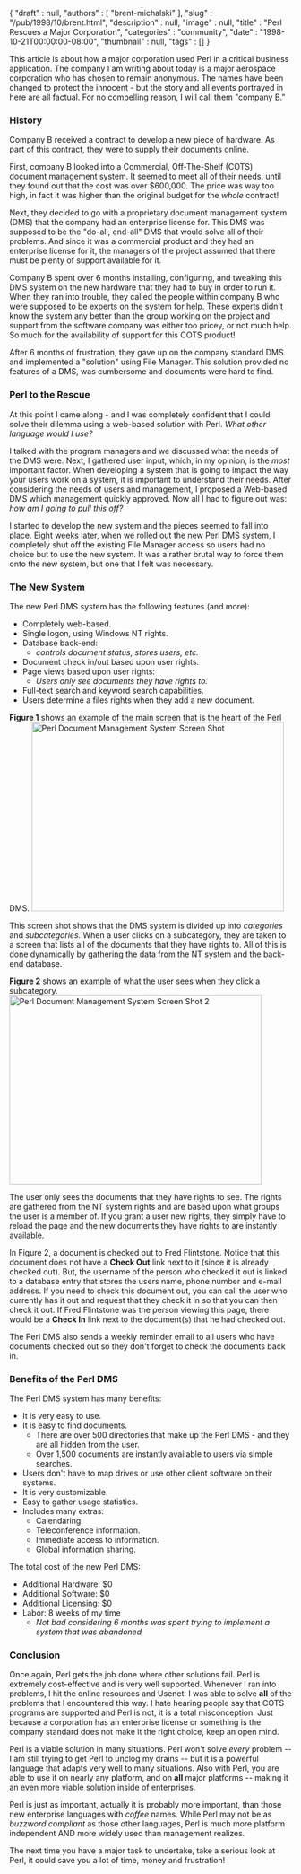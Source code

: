 {
   "draft" : null,
   "authors" : [
      "brent-michalski"
   ],
   "slug" : "/pub/1998/10/brent.html",
   "description" : null,
   "image" : null,
   "title" : "Perl Rescues a Major Corporation",
   "categories" : "community",
   "date" : "1998-10-21T00:00:00-08:00",
   "thumbnail" : null,
   "tags" : []
}



This article is about how a major corporation used Perl in a critical business application. The company I am writing about today is a major aerospace corporation who has chosen to remain anonymous. The names have been changed to protect the innocent - but the story and all events portrayed in here are all factual. For no compelling reason, I will call them "company B."

### History

Company B received a contract to develop a new piece of hardware. As part of this contract, they were to supply their documents online.

First, company B looked into a Commercial, Off-The-Shelf (COTS) document management system. It seemed to meet all of their needs, until they found out that the cost was over $600,000. The price was way too high, in fact it was higher than the original budget for the *whole* contract!

Next, they decided to go with a proprietary document management system (DMS) that the company had an enterprise license for. This DMS was supposed to be the "do-all, end-all" DMS that would solve all of their problems. And since it was a commercial product and they had an enterprise license for it, the managers of the project assumed that there must be plenty of support available for it.

Company B spent over 6 months installing, configuring, and tweaking this DMS system on the new hardware that they had to buy in order to run it. When they ran into trouble, they called the people within company B who were supposed to be experts on the system for help. These experts didn't know the system any better than the group working on the project and support from the software company was either too pricey, or not much help. So much for the availability of support for this COTS product!

After 6 months of frustration, they gave up on the company standard DMS and implemented a "solution" using File Manager. This solution provided no features of a DMS, was cumbersome and documents were hard to find.

### Perl to the Rescue

At this point I came along - and I was completely confident that I could solve their dilemma using a web-based solution with Perl. *What other language would I use?*

I talked with the program managers and we discussed what the needs of the DMS were. Next, I gathered user input, which, in my opinion, is the *most* important factor. When developing a system that is going to impact the way your users work on a system, it is important to understand their needs. After considering the needs of users and management, I proposed a Web-based DMS which management quickly approved. Now all I had to figure out was: *how am I going to pull this off?*

I started to develop the new system and the pieces seemed to fall into place. Eight weeks later, when we rolled out the new Perl DMS system, I completely shut off the existing File Manager access so users had no choice but to use the new system. It was a rather brutal way to force them onto the new system, but one that I felt was necessary.

### The New System

The new Perl DMS system has the following features (and more):

-   Completely web-based.
-   Single logon, using Windows NT rights.
-   Database back-end:
    -   *controls document status, stores users, etc.*
-   Document check in/out based upon user rights.
-   Page views based upon user rights:
    -   *Users only see documents they have rights to.*
-   Full-text search and keyword search capabilities.
-   Users determine a files rights when they add a new document.

**Figure 1** shows an example of the main screen that is the heart of the Perl DMS.
<img src="/images/_pub_1998_10_brent/image1.gif" alt="Perl Document Management System Screen Shot" width="450" height="337" />

This screen shot shows that the DMS system is divided up into *categories* and *subcategories.* When a user clicks on a subcategory, they are taken to a screen that lists all of the documents that they have rights to. All of this is done dynamically by gathering the data from the NT system and the back-end database.

**Figure 2** shows an example of what the user sees when they click a subcategory.
<img src="/images/_pub_1998_10_brent/image2.gif" alt="Perl Document Management System Screen Shot 2" width="450" height="337" />

The user only sees the documents that they have rights to see. The rights are gathered from the NT system rights and are based upon what groups the user is a member of. If you grant a user new rights, they simply have to reload the page and the new documents they have rights to are instantly available.

In Figure 2, a document is checked out to Fred Flintstone. Notice that this document does not have a **Check Out** link next to it (since it is already checked out). But, the username of the person who checked it out is linked to a database entry that stores the users name, phone number and e-mail address. If you need to check this document out, you can call the user who currently has it out and request that they check it in so that you can then check it out. If Fred Flintstone was the person viewing this page, there would be a **Check In** link next to the document(s) that he had checked out.

The Perl DMS also sends a weekly reminder email to all users who have documents checked out so they don't forget to check the documents back in.

### Benefits of the Perl DMS

The Perl DMS system has many benefits:

-   It is very easy to use.
-   It is easy to find documents.
    -   There are over 500 directories that make up the Perl DMS - and they are all hidden from the user.
    -   Over 1,500 documents are instantly available to users via simple searches.
-   Users don't have to map drives or use other client software on their systems.
-   It is very customizable.
-   Easy to gather usage statistics.
-   Includes many extras:
    -   Calendaring.
    -   Teleconference information.
    -   Immediate access to information.
    -   Global information sharing.

The total cost of the new Perl DMS:

-   Additional Hardware: $0
-   Additional Software: $0
-   Additional Licensing: $0
-   Labor: 8 weeks of my time
    -   *Not bad considering 6 months was spent trying to implement a system that was abandoned*

### Conclusion

Once again, Perl gets the job done where other solutions fail. Perl is extremely cost-effective and is very well supported. Whenever I ran into problems, I hit the online resources and Usenet. I was able to solve **all** of the problems that I encountered this way. I hate hearing people say that COTS programs are supported and Perl is not, it is a total misconception. Just because a corporation has an enterprise license or something is the company standard does not make it the right choice, keep an open mind.

Perl is a viable solution in many situations. Perl won't solve *every* problem -- I am still trying to get Perl to unclog my drains -- but it is a powerful language that adapts very well to many situations. Also with Perl, you are able to use it on nearly any platform, and on **all** major platforms -- making it an even more viable solution inside of enterprises.

Perl is just as important, actually it is probably more important, than those new enterprise languages with *coffee* names. While Perl may not be as *buzzword compliant* as those other languages, Perl is much more platform independent AND more widely used than management realizes.

The next time you have a major task to undertake, take a serious look at Perl, it could save you a lot of time, money and frustration!
